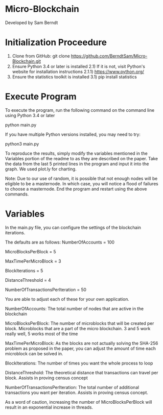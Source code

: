 # Micro-Blockchain
Developed by Sam Berndt

# Initialization Proceedure
1) Clone from GitHub: git clone https://github.com/BerndtSam/Micro-Blockchain.git
2) Ensure Python 3.4 or later is installed
	2.1) If it is not, visit Python's website for installation instructions
	2.1.1) https://www.python.org/
3) Ensure the statistics toolkit is installed
	3.1) pip install statistics

# Execute Program
To execute the program, run the following command on the command line using Python 3.4 or later

python main.py

If you have multiple Python versions installed, you may need to try:

python3 main.py

To reproduce the results, simply modify the variables mentioned in the Variables portion of the readme to as they are described on the paper. Take the data from the last 5 printed lines in the program and input it into the graph. We used plot.ly for charting.

Note: Due to our use of random, it is possible that not enough nodes will be eligible to be a masternode. In which case, you will notice a flood of failures to choose a masternode. End the program and restart using the above commands.


# Variables
In the main.py file, you can configure the settings of the blockchain iterations.

The defaults are as follows:
NumberOfAccounts = 100

MicroBlocksPerBlock = 5

MaxTimePerMicroBlock = 3

BlockIterations = 5

DistanceThreshold = 4

NumberOfTransactionsPerIteration = 50

You are able to adjust each of these for your own application. 

NumberOfAccounts: The total number of nodes that are active in the blockchain

MicroBlocksPerBlock: The number of microblocks that will be created per block. Microblocks that are a part of the micro blockchain. 3 and 5 work really well, 5 works most of the time

MaxTimePerMicroBlock: As the blocks are not actually solving the SHA-256 problem as proposed in the paper, you can adjust the amount of time each microblock can be solved in.

BlockIterations: The number of times you want the whole process to loop

DistanceThreshold: The theoretical distance that transactions can travel per block. Assists in proving census concept

NumberOfTransactionsPerIteration: The total number of additional transactions you want per iteration. Assists in proving census concept.

As a word of caution, increasing the number of MicroBlocksPerBlock will result in an exponential increase in threads.